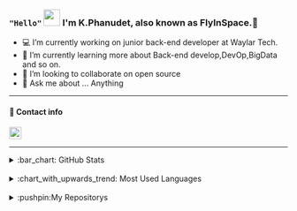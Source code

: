 ### `"Hello"` <img src="https://raw.githubusercontent.com/MartinHeinz/MartinHeinz/master/wave.gif" width="30px"> I'm K.Phanudet, also known as FlyInSpace.:rocket: 

* 💻 I’m currently working on junior back-end developer at Waylar Tech.
* 🌱 I’m currently learning more about Back-end develop,DevOp,BigData and so on.
* 👯 I’m looking to collaborate on open source
* 💬 Ask me about ... Anything


--------

#### :postbox: Contact info  
[<img align="center" alt="LinkedIn" width="22px" src="https://cdn.jsdelivr.net/npm/simple-icons@v3/icons/linkedin.svg" />][linkedin]
<br />

--------

<details>
    <summary>:bar_chart: GitHub Stats</summary>
     <img align="center" alt="FlyInSpace's Github Stats" src="https://github-readme-stats.vercel.app/api?username=PhanudetFlyInSpace&count_private=true&show_icons=true&include_all_commits=true&theme=flag-india" />
</details>
<br />
<details>
    <summary>:chart_with_upwards_trend: Most Used Languages</summary>
     <img align="center" alt="FlyInSpace's Github Top Langs" src="https://github-readme-stats.vercel.app/api/top-langs/?username=PhanudetFlyInSpace&layout=compact&theme=vue" />
</details>
<br />
<details>
    <summary>:pushpin:My Repositorys</summary>
    <img align="center" alt="FlyInSpace's Github Readme Card" src="https://github-readme-stats.vercel.app/api/pin/?username=PhanudetFlyInSpace&repo=Bot-Line-Practice-Covid&theme=vue" />
</details>
<br />

[linkedin]: https://linkedin.com/in/kphanudet

